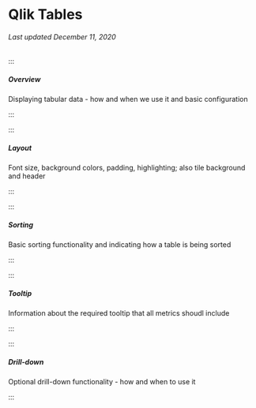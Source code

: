 # Qlik Tables

###### Last updated December 11, 2020

:::

##### Overview

Displaying tabular data - how and when we use it and basic configuration

:::

:::

##### Layout

Font size, background colors, padding, highlighting; also tile background and header

:::

:::

##### Sorting

Basic sorting functionality and indicating how a table is being sorted

:::

:::

##### Tooltip

Information about the required tooltip that all metrics shoudl include

:::

:::

##### Drill-down

Optional drill-down functionality - how and when to use it

:::
